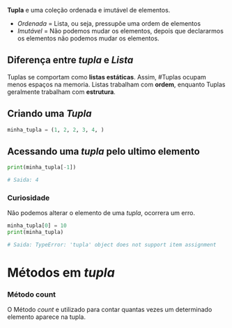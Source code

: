 **Tupla** e uma coleção ordenada e imutável de elementos.
* *Ordenada* = Lista, ou seja, pressupõe uma ordem de elementos
* *Imutável* = Não podemos mudar os elementos, depois que declararmos os elementos não podemos mudar os elementos.

## Diferença entre *tupla* e *Lista*
Tuplas se comportam como **listas estáticas**. Assim, #Tuplas ocupam menos espaços na memoria. Listas trabalham com **ordem**, enquanto Tuplas geralmente trabalham com **estrutura**. 


## Criando uma *Tupla*
```Python
minha_tupla = (1, 2, 2, 3, 4, )

```

## Acessando uma *tupla* pelo ultimo elemento
```Python
print(minha_tupla[-1])

# Saida: 4
```

### Curiosidade
Não podemos alterar o elemento de uma *tupla*, ocorrera um erro.
```Python
minha_tupla[0] = 10
print(minha_tupla)

# Saida: TypeError: 'tupla' object does not support item assignment
```


# Métodos em *tupla*

###  Método **count**  
O Método *count* e utilizado para contar quantas vezes um determinado elemento aparece na tupla.




